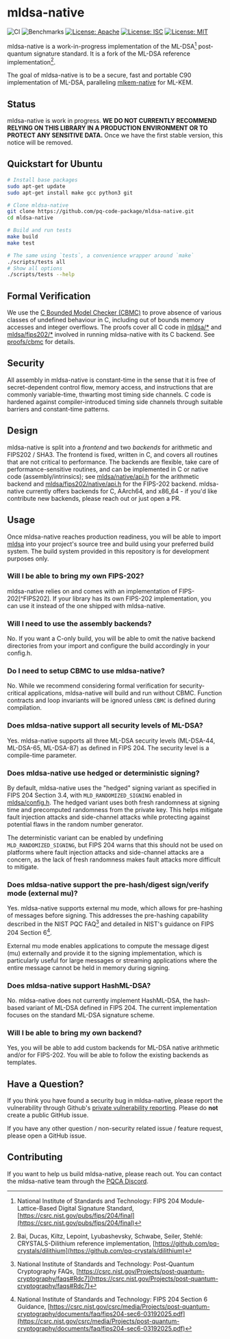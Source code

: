 [//]: # (SPDX-License-Identifier: CC-BY-4.0)

# mldsa-native

![CI](https://github.com/pq-code-package/mldsa-native/actions/workflows/ci.yml/badge.svg)
![Benchmarks](https://github.com/pq-code-package/mldsa-native/actions/workflows/bench.yml/badge.svg)
[![License: Apache](https://img.shields.io/badge/license-Apache--2.0-green.svg)](https://www.apache.org/licenses/LICENSE-2.0)
[![License: ISC](https://img.shields.io/badge/License-ISC-blue.svg)](https://opensource.org/licenses/ISC)
[![License: MIT](https://img.shields.io/badge/License-MIT-yellow.svg)](https://opensource.org/licenses/MIT)

mldsa-native is a work-in-progress implementation of the ML-DSA[^FIPS204] post-quantum signature standard. It is a fork of the ML-DSA reference implementation[^REF].

The goal of mldsa-native is to be a secure, fast and portable C90 implementation of ML-DSA, paralleling [mlkem-native](https://github.com/pq-code-package/mlkem-native) for ML-KEM.

## Status

mldsa-native is work in progress. **WE DO NOT CURRENTLY RECOMMEND RELYING ON THIS LIBRARY IN A
PRODUCTION ENVIRONMENT OR TO PROTECT ANY SENSITIVE DATA.** Once we have the first stable version,
this notice will be removed.

## Quickstart for Ubuntu

```bash
# Install base packages
sudo apt-get update
sudo apt-get install make gcc python3 git

# Clone mldsa-native
git clone https://github.com/pq-code-package/mldsa-native.git
cd mldsa-native

# Build and run tests
make build
make test

# The same using `tests`, a convenience wrapper around `make`
./scripts/tests all
# Show all options
./scripts/tests --help
```

## Formal Verification

We use the [C Bounded Model Checker (CBMC)](https://github.com/diffblue/cbmc) to prove absence of various classes of undefined behaviour in C, including out of bounds memory accesses and integer overflows. The proofs cover all C code in [mldsa/*](mldsa) and [mldsa/fips202/*](mldsa/fips202) involved in running mldsa-native with its C backend. See [proofs/cbmc](proofs/cbmc) for details.

## Security

All assembly in mldsa-native is constant-time in the sense that it is free of secret-dependent control flow, memory access,
and instructions that are commonly variable-time, thwarting most timing side channels. C code is hardened against compiler-introduced
timing side channels through suitable barriers and constant-time patterns.

## Design

mldsa-native is split into a _frontend_ and two _backends_ for arithmetic and FIPS202 / SHA3. The frontend is
fixed, written in C, and covers all routines that are not critical to performance. The backends are flexible, take care of
performance-sensitive routines, and can be implemented in C or native code (assembly/intrinsics); see
[mldsa/native/api.h](mldsa/native/api.h) for the arithmetic backend and 
[mldsa/fips202/native/api.h](mldsa/fips202/native/api.h) for the FIPS-202 backend. mldsa-native currently
offers backends for C, AArch64, and x86_64 - if you'd like contribute new backends, please reach out or just open a PR.

## Usage

Once mldsa-native reaches production readiness, you will be able to import [mldsa](mldsa) into your project's source tree and build using your preferred build system. The build system provided in this repository is for development purposes only.

### Will I be able to bring my own FIPS-202?

mldsa-native relies on and comes with an implementation of FIPS-202[^FIPS202]. If your library has its own FIPS-202 implementation, you
can use it instead of the one shipped with mldsa-native.

### Will I need to use the assembly backends?

No. If you want a C-only build, you will be able to omit the native backend directories from your import and configure the build accordingly in your config.h.

### Do I need to setup CBMC to use mldsa-native?

No. While we recommend considering formal verification for security-critical applications, mldsa-native will build and run without CBMC. Function contracts and loop invariants will be ignored unless `CBMC` is defined during compilation.

### Does mldsa-native support all security levels of ML-DSA?

Yes. mldsa-native supports all three ML-DSA security levels (ML-DSA-44, ML-DSA-65, ML-DSA-87) as defined in FIPS 204. The security level is a compile-time parameter.

### Does mldsa-native use hedged or deterministic signing?

By default, mldsa-native uses the "hedged" signing variant as specified in FIPS 204 Section 3.4, with `MLD_RANDOMIZED_SIGNING` enabled in [mldsa/config.h](mldsa/config.h). The hedged variant uses both fresh randomness at signing time and precomputed randomness from the private key. This helps mitigate fault injection attacks and side-channel attacks while protecting against potential flaws in the random number generator.

The deterministic variant can be enabled by undefining `MLD_RANDOMIZED_SIGNING`, but FIPS 204 warns that this should not be used on platforms where fault injection attacks and side-channel attacks are a concern, as the lack of fresh randomness makes fault attacks more difficult to mitigate.

### Does mldsa-native support the pre-hash/digest sign/verify mode (external mu)?

Yes. mldsa-native supports external mu mode, which allows for pre-hashing of messages before signing. This addresses the pre-hashing capability described in the NIST PQC FAQ[^NIST_FAQ] and detailed in NIST's guidance on FIPS 204 Section 6[^NIST_FIPS204_SEC6].

External mu mode enables applications to compute the message digest (mu) externally and provide it to the signing implementation, which is particularly useful for large messages or streaming applications where the entire message cannot be held in memory during signing.

### Does mldsa-native support HashML-DSA?

No. mldsa-native does not currently implement HashML-DSA, the hash-based variant of ML-DSA defined in FIPS 204. The current implementation focuses on the standard ML-DSA signature scheme.

### Will I be able to bring my own backend?

Yes, you will be able to add custom backends for ML-DSA native arithmetic and/or for FIPS-202. You will be able to follow the existing backends as templates.

## Have a Question?

If you think you have found a security bug in mldsa-native, please report the vulnerability through
Github's [private vulnerability reporting](https://github.com/pq-code-package/mldsa-native/security). 
Please do **not** create a public GitHub issue.

If you have any other question / non-security related issue / feature request, please open a GitHub issue.

## Contributing

If you want to help us build mldsa-native, please reach out. You can contact the mldsa-native team
through the [PQCA Discord](https://discord.com/invite/xyVnwzfg5R).

<!--- bibliography --->
[^FIPS204]: National Institute of Standards and Technology: FIPS 204 Module-Lattice-Based Digital Signature Standard, [https://csrc.nist.gov/pubs/fips/204/final](https://csrc.nist.gov/pubs/fips/204/final)
[^REF]: Bai, Ducas, Kiltz, Lepoint, Lyubashevsky, Schwabe, Seiler, Stehlé: CRYSTALS-Dilithium reference implementation, [https://github.com/pq-crystals/dilithium](https://github.com/pq-crystals/dilithium)
[^NIST_FAQ]: National Institute of Standards and Technology: Post-Quantum Cryptography FAQs, [https://csrc.nist.gov/Projects/post-quantum-cryptography/faqs#Rdc7](https://csrc.nist.gov/Projects/post-quantum-cryptography/faqs#Rdc7)
[^NIST_FIPS204_SEC6]: National Institute of Standards and Technology: FIPS 204 Section 6 Guidance, [https://csrc.nist.gov/csrc/media/Projects/post-quantum-cryptography/documents/faq/fips204-sec6-03192025.pdf](https://csrc.nist.gov/csrc/media/Projects/post-quantum-cryptography/documents/faq/fips204-sec6-03192025.pdf)
